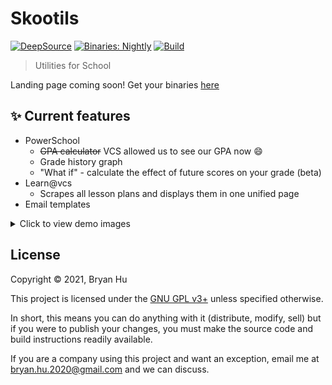 # Skootils

[![DeepSource](https://deepsource.io/gh/ThatXliner/skootils.svg/?label=active+issues&show_trend=true&token=u1bC2s_2GPOsIJJOEL9QsePh)](https://deepsource.io/gh/ThatXliner/skootils/?ref=repository-badge) [![Binaries: Nightly](https://img.shields.io/badge/binaries-nightly-blueviolet)](https://nightly.link/ThatXliner/skootils/workflows/build/main) [![Build](https://github.com/ThatXliner/skootils/actions/workflows/build.yml/badge.svg)](https://github.com/ThatXliner/skootils/actions/workflows/build.yml)

> Utilities for School

Landing page coming soon! Get your binaries [here](https://nightly.link/ThatXliner/skootils/workflows/build/main)

## :sparkles: Current features

- PowerSchool
  - ~~GPA calculator~~ VCS allowed us to see our GPA now :smile:
  - Grade history graph
  - "What if" - calculate the effect of future scores on your grade (beta)
- Learn@vcs
  - Scrapes all lesson plans and displays them in one unified page
- Email templates

<details>

<summary>Click to view demo images</summary>

![](./demo/skootils.png)
![](./demo/skootils2.png)
![](./demo/skootils3.png)
![](./demo/skootils4.png)
![](./demo/skootils5.png)
![](./demo/skootils6.png)
![](./demo/skootils7.png)

</details>

## License

Copyright © 2021, Bryan Hu

This project is licensed under the [GNU GPL v3+](./COPYING) unless specified otherwise.

In short, this means you can do anything with it (distribute, modify, sell) but if you were to publish your changes, you must make the source code and build instructions readily available.

If you are a company using this project and want an exception, email me at [bryan.hu.2020@gmail.com](mailto:bryan.hu.2020@gmail.com) and we can discuss.

